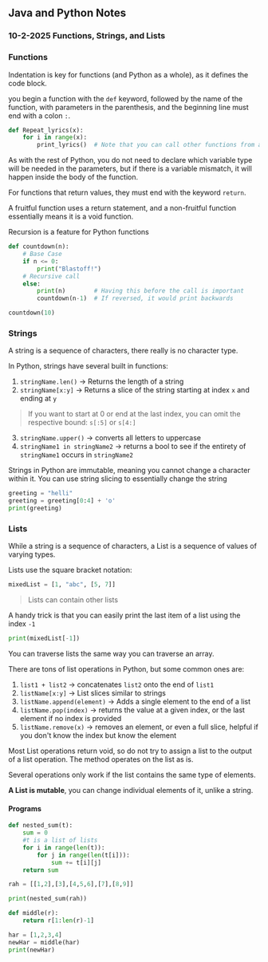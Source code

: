 ## Java and Python Notes
### 10-2-2025 Functions, Strings, and Lists

### Functions

Indentation is key for functions (and Python as a whole), as it defines the code block.

you begin a function with the `def` keyword, followed by the name of the function, with parameters in the parenthesis, and the beginning line must end with a colon `:`.

```py
def Repeat_lyrics(x):
    for i in range(x):
        print_lyrics()  # Note that you can call other functions from a function
```

As with the rest of Python, you do not need to declare which variable type will be needed in the parameters, but if there is a variable mismatch, it will happen inside the body of the function.

For functions that return values, they must end with the keyword `return`.

A fruitful function uses a return statement, and a non-fruitful function essentially means it is a void function.

Recursion is a feature for Python functions
```py
def countdown(n):
    # Base Case
    if n <= 0:
        print("Blastoff!")
    # Recursive call
    else:
        print(n)        # Having this before the call is important
        countdown(n-1)  # If reversed, it would print backwards

countdown(10)
```

### Strings
A string is a sequence of characters, there really is no character type.

In Python, strings have several built in functions:
1.  `stringName.len()` -> Returns the length of a string
2. `stringName[x:y]` -> Returns a slice of the string starting at index `x` and ending at `y`
> If you want to start at 0 or end at the last index, you can omit the respective bound: `s[:5]` or `s[4:]`
3. `stringName.upper()` -> converts all letters to uppercase
4. `stringName1 in stringName2` -> returns a bool to see if the entirety of `stringName1` occurs in `stringName2`

Strings in Python are immutable, meaning you cannot change a character within it. You can use string slicing to essentially change the string
```py
greeting = "helli"
greeting = greeting[0:4] + 'o'
print(greeting)
```

### Lists
While a string is a sequence of characters, a List is a sequence of values of varying types.

Lists use the square bracket notation:
```py
mixedList = [1, "abc", [5, 7]]
```
> Lists can contain other lists

A handy trick is that you can easily print the last item of a list using the index `-1`
```py
print(mixedList[-1])
```

You can traverse lists the same way you can traverse an array.

There are tons of list operations in Python, but some common ones are:
1. `list1 + list2` -> concatenates `list2` onto the end of `list1`
2. `listName[x:y]` -> List slices similar to strings
3. `listName.append(element)` -> Adds a single element to the end of a list
4. `listName.pop(index)` -> returns the value at a given index, or the last element if no index is provided
5. `listName.remove(x)` -> removes an element, or even a full slice, helpful if you don't know the index but know the element

Most List operations return void, so do not try to assign a list to the output of a list operation. The method operates on the list as is.

Several operations only work if the list contains the same type of elements.

**A List is mutable**, you can change individual elements of it, unlike a string.

#### Programs
```py
def nested_sum(t):
    sum = 0
    #t is a list of lists
    for i in range(len(t)):
        for j in range(len(t[i])):
            sum += t[i][j]
    return sum

rah = [[1,2],[3],[4,5,6],[7],[8,9]]

print(nested_sum(rah))

def middle(r):
    return r[1:len(r)-1]

har = [1,2,3,4]
newHar = middle(har)
print(newHar)
            
```